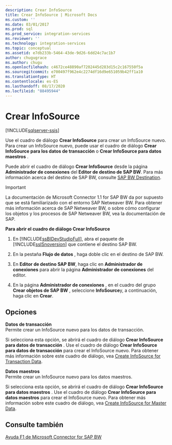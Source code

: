 ```yaml
---
description: Crear InfoSource
title: Crear InfoSource | Microsoft Docs
ms.custom: ''
ms.date: 03/01/2017
ms.prod: sql
ms.prod_service: integration-services
ms.reviewer: ''
ms.technology: integration-services
ms.topic: conceptual
ms.assetid: e7db233b-5464-43de-9d26-6dd24c7ac1b7
author: chugugrace
ms.author: chugu
ms.openlocfilehash: c4672ce48890af7202445d283d15c2c167550f5a
ms.sourcegitcommit: e700497f962e4c2274df16d9e651059b42ff1a10
ms.translationtype: HT
ms.contentlocale: es-ES
ms.lasthandoff: 08/17/2020
ms.locfileid: "88495944"
---
```

# <a name="create-infosource"></a>Crear InfoSource

[!INCLUDE[sqlserver-ssis](../../includes/applies-to-version/sqlserver-ssis.md)]


  Use el cuadro de diálogo **Crear InfoSource** para crear un InfoSource nuevo. Para crear un InfoSource nuevo, puede usar el cuadro de diálogo **Crear InfoSource para los datos de transacción** o **Crear InfoSource para datos maestros** .  
  
 Puede abrir el cuadro de diálogo **Crear InfoSource** desde la página **Administrador de conexiones** del **Editor de destino de SAP BW**. Para más información acerca del destino de SAP BW, consulte [SAP BW Destination](../../integration-services/data-flow/sap-bw-destination.md).  
  
> [!IMPORTANT]  
>  La documentación de Microsoft Connector 1.1 for SAP BW da por supuesto que se está familiarizado con el entorno SAP Netweaver BW. Para obtener más información acerca de SAP Netweaver BW, o sobre cómo configurar los objetos y los procesos de SAP Netweaver BW, vea la documentación de SAP.  
  
 **Para abrir el cuadro de diálogo Crear InfoSource**  
  
1.  En [!INCLUDE[ssBIDevStudioFull](../../includes/ssbidevstudiofull-md.md)], abra el paquete de [!INCLUDE[ssISnoversion](../../includes/ssisnoversion-md.md)] que contiene el destino SAP BW.  
  
2.  En la pestaña **Flujo de datos** , haga doble clic en el destino de SAP BW.  
  
3.  En **Editor de destino SAP BW**, haga clic en **Administrador de conexiones** para abrir la página **Administrador de conexiones** del editor.  
  
4.  En la página **Administrador de conexiones** , en el cuadro del grupo **Crear objetos de SAP BW** , seleccione **InfoSource**y, a continuación, haga clic en **Crear**.  
  
## <a name="options"></a>Opciones  
 **Datos de transacción**  
 Permite crear un InfoSource nuevo para los datos de transacción.  
  
 Si selecciona esta opción, se abrirá el cuadro de diálogo **Crear InfoSource para datos de transacción** . Use el cuadro de diálogo **Crear InfoSource para datos de transacción** para crear el InfoSource nuevo. Para obtener más información sobre este cuadro de diálogo, vea [Create InfoSource for Transaction Data](../../integration-services/data-flow/create-infosource-for-transaction-data.md).  
  
 **Datos maestros**  
 Permite crear un InfoSource nuevo para los datos maestros.  
  
 Si selecciona esta opción, se abrirá el cuadro de diálogo **Crear InfoSource para datos maestros** . Use el cuadro de diálogo **Crear InfoSource para datos maestros** para crear el InfoSource nuevo. Para obtener más información sobre este cuadro de diálogo, vea [Create InfoSource for Master Data](../../integration-services/data-flow/create-infosource-for-master-data.md).  
  
## <a name="see-also"></a>Consulte también  
 [Ayuda F1 de Microsoft Connector for SAP BW](../../integration-services/microsoft-connector-for-sap-bw-f1-help.md)  
  
  
